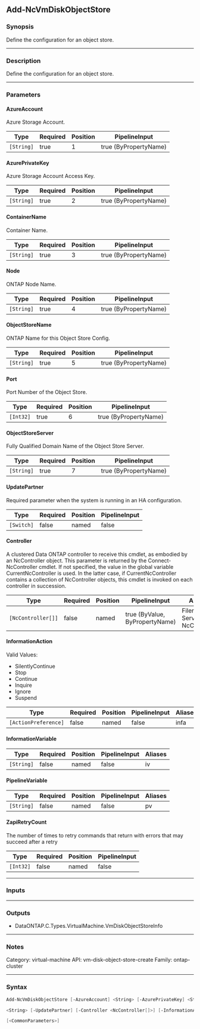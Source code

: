 Add-NcVmDiskObjectStore
-----------------------

### Synopsis
Define the configuration for an object store.

---

### Description

Define the configuration for an object store.

---

### Parameters
#### **AzureAccount**
Azure Storage Account.

|Type      |Required|Position|PipelineInput        |
|----------|--------|--------|---------------------|
|`[String]`|true    |1       |true (ByPropertyName)|

#### **AzurePrivateKey**
Azure Storage Account Access Key.

|Type      |Required|Position|PipelineInput        |
|----------|--------|--------|---------------------|
|`[String]`|true    |2       |true (ByPropertyName)|

#### **ContainerName**
Container Name.

|Type      |Required|Position|PipelineInput        |
|----------|--------|--------|---------------------|
|`[String]`|true    |3       |true (ByPropertyName)|

#### **Node**
ONTAP Node Name.

|Type      |Required|Position|PipelineInput        |
|----------|--------|--------|---------------------|
|`[String]`|true    |4       |true (ByPropertyName)|

#### **ObjectStoreName**
ONTAP Name for this Object Store Config.

|Type      |Required|Position|PipelineInput        |
|----------|--------|--------|---------------------|
|`[String]`|true    |5       |true (ByPropertyName)|

#### **Port**
Port Number of the Object Store.

|Type     |Required|Position|PipelineInput        |
|---------|--------|--------|---------------------|
|`[Int32]`|true    |6       |true (ByPropertyName)|

#### **ObjectStoreServer**
Fully Qualified Domain Name of the Object Store Server.

|Type      |Required|Position|PipelineInput        |
|----------|--------|--------|---------------------|
|`[String]`|true    |7       |true (ByPropertyName)|

#### **UpdatePartner**
Required parameter when the system is running in an HA configuration.

|Type      |Required|Position|PipelineInput|
|----------|--------|--------|-------------|
|`[Switch]`|false   |named   |false        |

#### **Controller**
A clustered Data ONTAP controller to receive this cmdlet, as embodied by an NcController object.  This parameter is returned by the Connect-NcController cmdlet.  If not specified, the value in the global variable CurrentNcController is used.  In the latter case, if CurrentNcController contains a collection of NcController objects, this cmdlet is invoked on each controller in succession.

|Type              |Required|Position|PipelineInput                 |Aliases                          |
|------------------|--------|--------|------------------------------|---------------------------------|
|`[NcController[]]`|false   |named   |true (ByValue, ByPropertyName)|Filer<br/>Server<br/>NcController|

#### **InformationAction**

Valid Values:

* SilentlyContinue
* Stop
* Continue
* Inquire
* Ignore
* Suspend

|Type                |Required|Position|PipelineInput|Aliases|
|--------------------|--------|--------|-------------|-------|
|`[ActionPreference]`|false   |named   |false        |infa   |

#### **InformationVariable**

|Type      |Required|Position|PipelineInput|Aliases|
|----------|--------|--------|-------------|-------|
|`[String]`|false   |named   |false        |iv     |

#### **PipelineVariable**

|Type      |Required|Position|PipelineInput|Aliases|
|----------|--------|--------|-------------|-------|
|`[String]`|false   |named   |false        |pv     |

#### **ZapiRetryCount**
The number of times to retry commands that return with errors that may succeed after a retry

|Type     |Required|Position|PipelineInput|
|---------|--------|--------|-------------|
|`[Int32]`|false   |named   |false        |

---

### Inputs

---

### Outputs
* DataONTAP.C.Types.VirtualMachine.VmDiskObjectStoreInfo

---

### Notes
Category: virtual-machine
API: vm-disk-object-store-create
Family: ontap-cluster

---

### Syntax
```PowerShell
Add-NcVmDiskObjectStore [-AzureAccount] <String> [-AzurePrivateKey] <String> [-ContainerName] <String> [-Node] <String> [-ObjectStoreName] <String> [-Port] <Int32> [-ObjectStoreServer] 
```
```PowerShell
<String> [-UpdatePartner] [-Controller <NcController[]>] [-InformationAction <ActionPreference>] [-InformationVariable <String>] [-PipelineVariable <String>] [-ZapiRetryCount <Int32>] 
```
```PowerShell
[<CommonParameters>]
```
